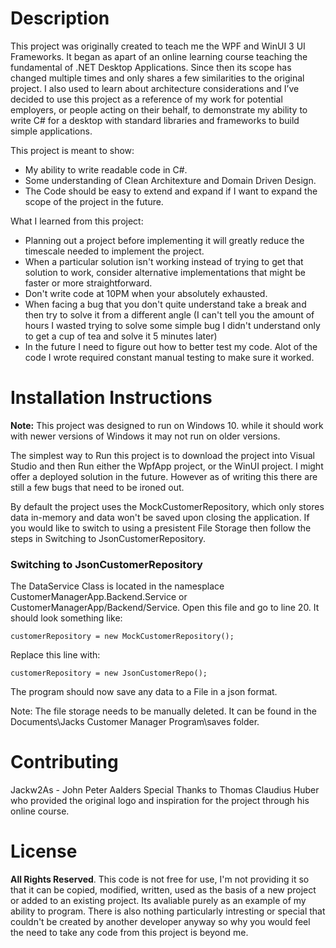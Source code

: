 # Description
This project was originally created to teach me the WPF and WinUI 3 UI Frameworks. It began as apart of an online learning course teaching the fundamental of .NET Desktop Applications.
Since then its scope has changed multiple times and only shares a few similarities to the original project. I also used to learn about architecture considerations and I’ve decided to use this project 
as a reference of my work for potential employers, or people acting on their behalf, to demonstrate my ability to write C# for a desktop
with standard libraries and frameworks to build simple applications. 

This project is meant to show:
- My ability to write readable code in C#.
- Some understanding of Clean Architexture and Domain Driven Design.
- The Code should be easy to extend and expand if I want to expand the scope of the project in the future.

What I learned from this project:
- Planning out a project before implementing it will greatly reduce the timescale needed to implement the project.
- When a particular solution isn't working instead of trying to get that solution to work, consider alternative implementations that might be faster or more straightforward.
- Don't write code at 10PM when your absolutely exhausted.
- When facing a bug that you don't quite understand take a break and then try to solve it from a different angle (I can't tell you the amount of hours I wasted trying 
to solve some simple bug I didn't understand only to get a cup of tea and solve it 5 minutes later)
- In the future I need to figure out how to better test my code. Alot of the code I wrote required constant manual testing to make sure it worked.

# Installation Instructions
**Note:** This project was designed to run on Windows 10. while it should work with newer versions of Windows it may not run on older versions. 

The simplest way to Run this project is to download the project into Visual Studio and then Run either the WpfApp project, or the WinUI project. 
I might offer a deployed solution in the future. However as of writing this there are still a few bugs that need to be ironed out.

By default the project uses the MockCustomerRepository, which only stores data in-memory and data won't be saved upon closing the application. 
If you would like to switch to using a presistent File Storage then follow the steps in Switching to JsonCustomerRepository. 

### Switching to JsonCustomerRepository
The DataService Class is located in the namesplace CustomerManagerApp.Backend.Service or CustomerManagerApp/Backend/Service.
Open this file and go to line 20. It should look something like:

    customerRepository = new MockCustomerRepository();

Replace this line with:

    customerRepository = new JsonCustomerRepo();

The program should now save any data to a File in a json format.

Note: The file storage needs to be manually deleted. It can be found in the Documents\Jacks Customer Manager Program\saves folder.

# Contributing
Jackw2As - John Peter Aalders
Special Thanks to Thomas Claudius Huber who provided the original logo and inspiration for the project through his online course.

# License
**All Rights Reserved**. This code is not free for use, I'm not providing it so that it can be copied, 
modified, written, used as the basis of a new project or added to an existing project. 
Its avaliable purely as an example of my ability to program. 
There is also nothing particularly intresting or special that couldn't be created by another developer 
anyway so why you would feel the need to take any code from this project is beyond me.
